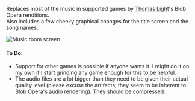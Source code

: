 Replaces most of the music in supported games by [Thomas Light](https://www.youtube.com/channel/UCstM7ToXNepL-TZxiuRZ21w)'s Blob Opera renditions.<br>Also includes a few cheeky graphical changes for the title screen and the song names.

![Music room screen](https://i.imgur.com/ufLIHxV.png)

#### To Do:
- Support for other games is possible if anyone wants it. I might do it on my own if I start grinding any game enough for this to be helpful.
- The audio files are a lot bigger than they need to be given their actual quality level (please excuse the artifacts, they seem to be inherent to Blob Opera's audio rendering). They should be compressed.

